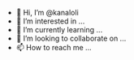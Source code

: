 - 👋 Hi, I’m @kanaloli
- 👀 I’m interested in ...
- 🌱 I’m currently learning ...
- 💞️ I’m looking to collaborate on ...
- 📫 How to reach me ...

<!---
kanaloli/kanaloli is a ✨ special ✨ repository because its `README.md` (this file) appears on your GitHub profile.
You can click the Preview link to take a look at your changes.
--->
